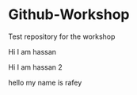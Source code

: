 # Github-Workshop
Test repository for the workshop

Hi I am hassan

Hi I am hassan 2

hello my name is rafey
